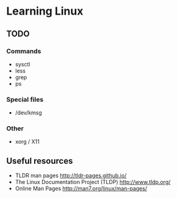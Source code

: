 # Learning Linux

## TODO

### Commands
- sysctl
- less
- grep
- ps

### Special files
- /dev/kmsg

### Other
- xorg / X11

## Useful resources
- TLDR man pages http://tldr-pages.github.io/
- The Linux Documentation Project (TLDP) http://www.tldp.org/
- Online Man Pages http://man7.org/linux/man-pages/
